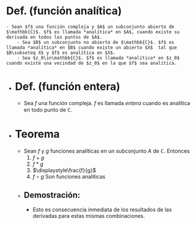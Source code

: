 # Def. (función analítica)
	- Sean $f$ una función compleja y $A$ un subconjunto abierto de $\mathbb{C}$. $f$ es llamada *analítica* en $A$, cuando existe su derivada en todos los puntos de $A$.
		- Sea $B$ un subconjunto no abierto de $\mathbb{C}$. $f$ es llamada *analítica* en $B$ cuando existe un abierto $X$  tal que $B\subseteq X$ y $f$ es analítica en $X$.
		- Sea $z_0\in\mathbb{C}$. $f$ es llamada *analítica* en $z_0$ cuando existe una vecindad de $z_0$ en la que $f$ sea analítica.
- # Def. (función entera)
	- Sea $f$ una función compleja. $f$ es llamada *entera* cuando es analítica en todo punto de $\mathbb{C}$.
- # Teorema
	- Sean $f$ y $g$ funciones analíticas en un subconjunto $A$ de $\mathbb{C}$. Entonces
	  1. $f+g$
	  2. $f*g$
	  3. $\displaystyle\frac{f}{g}$
	  4. $f \circ g$
	  Son funciones analíticas
	- ## Demostración:
		- Esto es consecuencia inmediata de los resultados de las derivadas para estas mismas combinaciones.
